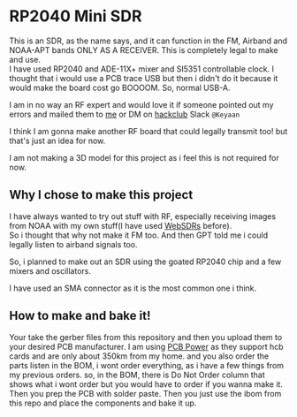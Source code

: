 # RP2040 Mini SDR
This is an SDR, as the name says, and it can function in the FM, Airband and NOAA-APT bands ONLY AS A RECEIVER. This is completely legal to make and use.  
I have used RP2040 and ADE-11X+ mixer and SI5351 controllable clock. I thought that i would use a PCB trace USB but then i didn't do it because it would make the board cost go BOOOOM. So, normal USB-A.

I am in no way an RF expert and would love it if someone pointed out my errors and mailed them to [me](mailto:keyaan.1911@gmail.com) or DM on [hackclub](https://hackclub.com) Slack ```@Keyaan```

I think I am gonna make another RF board that could legally transmit too! but that's just an idea for now. 

I am not making a 3D model for this project as i feel this is not required for now. 

## Why I chose to make this project
I have always wanted to try out stuff with RF, especially receiving images from NOAA with my own stuff(I have used [WebSDRs](https://websdr.org) before).  
So i thought that why not make it FM too. And then GPT told me i could legally listen to airband signals too. 

So, i planned to make out an SDR using the goated RP2040 chip and a few mixers and oscillators.  

I have used an SMA connector as it is the most common one i think. 

## How to make and bake it!
Your take the gerber files from this repository and then you upload them to your desired PCB manufacturer. I am using [PCB Power](htttps://pcbpower.com) as they support hcb cards and are only about 350km from my home. and you also order the parts listen in the BOM, i wont order everything, as i have a few things from my previous orders. so, in the BOM, there is Do Not Order column that shows what i wont order but you would have to order if you wanna make it. Then you prep the PCB with solder paste. Then you just use the ibom from this repo and place the components and bake it up.